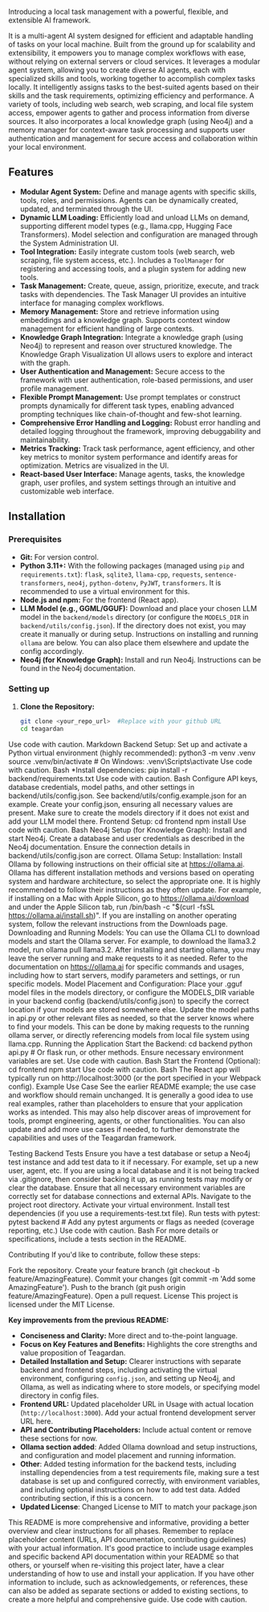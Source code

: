 



Introducing a local task management with a powerful, flexible, and extensible AI framework.

It is a multi-agent AI system designed for efficient and adaptable handling of tasks on your local machine. Built from the ground up for scalability and extensibility, it empowers you to manage complex workflows with ease, without relying on external servers or cloud services.  It leverages a modular agent system, allowing you to create diverse AI agents, each with specialized skills and tools, working together to accomplish complex tasks locally. It intelligently assigns tasks to the best-suited agents based on their skills and the task requirements, optimizing efficiency and performance. A variety of tools, including web search, web scraping, and local file system access, empower agents to gather and process information from diverse sources. It also incorporates a local knowledge graph (using Neo4j) and a memory manager for context-aware task processing and supports user authentication and management for secure access and collaboration within your local environment.


## Features

* **Modular Agent System:** Define and manage agents with specific skills, tools, roles, and permissions.  Agents can be dynamically created, updated, and terminated through the UI.
* **Dynamic LLM Loading:** Efficiently load and unload LLMs on demand, supporting different model types (e.g., llama.cpp, Hugging Face Transformers).  Model selection and configuration are managed through the System Administration UI.
* **Tool Integration:** Easily integrate custom tools (web search, web scraping, file system access, etc.).  Includes a `ToolManager` for registering and accessing tools, and a plugin system for adding new tools.
* **Task Management:**  Create, queue, assign, prioritize, execute, and track tasks with dependencies.  The Task Manager UI provides an intuitive interface for managing complex workflows.
* **Memory Management:** Store and retrieve information using embeddings and a knowledge graph. Supports context window management for efficient handling of large contexts.
* **Knowledge Graph Integration:** Integrate a knowledge graph (using Neo4j) to represent and reason over structured knowledge. The Knowledge Graph Visualization UI allows users to explore and interact with the graph.
* **User Authentication and Management:** Secure access to the framework with user authentication, role-based permissions, and user profile management.
* **Flexible Prompt Management:** Use prompt templates or construct prompts dynamically for different task types, enabling advanced prompting techniques like chain-of-thought and few-shot learning.
* **Comprehensive Error Handling and Logging:** Robust error handling and detailed logging throughout the framework, improving debuggability and maintainability.
* **Metrics Tracking:** Track task performance, agent efficiency, and other key metrics to monitor system performance and identify areas for optimization.  Metrics are visualized in the UI.
* **React-based User Interface:** Manage agents, tasks, the knowledge graph, user profiles, and system settings through an intuitive and customizable web interface.


## Installation

### Prerequisites

* **Git:** For version control.
* **Python 3.11+:**  With the following packages (managed using `pip` and `requirements.txt`):  `flask`, `sqlite3`, `llama-cpp`, `requests`, `sentence-transformers`, `neo4j`, `python-dotenv`, `PyJWT`, `transformers`.  It is recommended to use a virtual environment for this. 
* **Node.js and npm:** For the frontend (React app).
* **LLM Model (e.g., GGML/GGUF):** Download and place your chosen LLM model in the `backend/models` directory (or configure the `MODELS_DIR` in `backend/utils/config.json`). If the directory does not exist, you may create it manually or during setup. Instructions on installing and running `ollama` are below.  You can also place them elsewhere and update the config accordingly.
* **Neo4j (for Knowledge Graph):** Install and run Neo4j. Instructions can be found in the Neo4j documentation.

### Setting up

1. **Clone the Repository:**

   ```bash
   git clone <your_repo_url>  #Replace with your github URL
   cd teagardan
Use code with caution.
Markdown
Backend Setup:
Set up and activate a Python virtual environment (highly recommended):
python3 -m venv .venv
source .venv/bin/activate  # On Windows: .venv\Scripts\activate
Use code with caution.
Bash
*Install dependencies:
pip install -r backend/requirements.txt
Use code with caution.
Bash
Configure API keys, database credentials, model paths, and other settings in backend/utils/config.json. See backend/utils/config.example.json for an example. Create your config.json, ensuring all necessary values are present.
Make sure to create the models directory if it does not exist and add your LLM model there.
Frontend Setup:
cd frontend
npm install
Use code with caution.
Bash
Neo4j Setup (for Knowledge Graph):
Install and start Neo4j.
Create a database and user credentials as described in the Neo4j documentation.
Ensure the connection details in backend/utils/config.json are correct.
Ollama Setup:
Installation: Install Ollama by following instructions on their official site at https://ollama.ai. Ollama has different installation methods and versions based on operating system and hardware architecture, so select the appropriate one. It is highly recommended to follow their instructions as they often update. For example, if installing on a Mac with Apple Silicon, go to https://ollama.ai/download and under the Apple Silicon tab, run /bin/bash -c "$(curl -fsSL https://ollama.ai/install.sh)". If you are installing on another operating system, follow the relevant instructions from the Downloads page.
Downloading and Running Models: You can use the Ollama CLI to download models and start the Ollama server. For example, to download the llama3.2 model, run ollama pull llama3.2. After installing and starting ollama, you may leave the server running and make requests to it as needed. Refer to the documentation on https://ollama.ai for specific commands and usages, including how to start servers, modify parameters and settings, or run specific models.
Model Placement and Configuration: Place your .gguf model files in the models directory, or configure the MODELS_DIR variable in your backend config (backend/utils/config.json) to specify the correct location if your models are stored somewhere else. Update the model paths in api.py or other relevant files as needed, so that the server knows where to find your models. This can be done by making requests to the running ollama server, or directly referencing models from local file system using llama.cpp.
Running the Application
Start the Backend:
cd backend
python api.py  # Or flask run, or other methods.  Ensure necessary environment variables are set.
Use code with caution.
Bash
Start the Frontend (Optional):
cd frontend
npm start
Use code with caution.
Bash
The React app will typically run on http://localhost:3000 (or the port specified in your Webpack config).
Example Use Case
See the earlier README example; the use case and workflow should remain unchanged. It is generally a good idea to use real examples, rather than placeholders to ensure that your application works as intended. This may also help discover areas of improvement for tools, prompt engineering, agents, or other functionalities. You can also update and add more use cases if needed, to further demonstrate the capabilities and uses of the Teagardan framework.

Testing
Backend Tests
Ensure you have a test database or setup a Neo4j test instance and add test data to it if necessary. For example, set up a new user, agent, etc. If you are using a local database and it is not being tracked via .gitignore, then consider backing it up, as running tests may modify or clear the database. Ensure that all necessary environment variables are correctly set for database connections and external APIs.
Navigate to the project root directory.
Activate your virtual environment.
Install test dependencies (if you use a requirements-test.txt file).
Run tests with pytest:
pytest backend  # Add any pytest arguments or flags as needed (coverage reporting, etc.)
Use code with caution.
Bash
For more details or specifications, include a tests section in the README.

Contributing
If you'd like to contribute, follow these steps:

Fork the repository.
Create your feature branch (git checkout -b feature/AmazingFeature).
Commit your changes (git commit -m 'Add some AmazingFeature').
Push to the branch (git push origin feature/AmazingFeature).
Open a pull request.
License
This project is licensed under the MIT License.

**Key improvements from the previous README:**

*   **Conciseness and Clarity:** More direct and to-the-point language.
* **Focus on Key Features and Benefits:** Highlights the core strengths and value proposition of Teagardan.
* **Detailed Installation and Setup:** Clearer instructions with separate backend and frontend steps, including activating the virtual environment, configuring `config.json`, and setting up Neo4j, and Ollama, as well as indicating where to store models, or specifying model directory in config files.
* **Frontend URL:** Updated placeholder URL in Usage with actual location (`http://localhost:3000`). Add your actual frontend development server URL here.
* **API and Contributing Placeholders:** Include actual content or remove these sections for now.
* **Ollama section added**: Added Ollama download and setup instructions, and configuration and model placement and running information.
* **Other**: Added testing information for the backend tests, including installing dependencies from a test requirements file, making sure a test database is set up and configured correctly, with environment variables, and including optional instructions on how to add test data. Added contributing section, if this is a concern.
* **Updated License**: Changed License to MIT to match your package.json


This README is more comprehensive and informative, providing a better overview and clear instructions for all phases. Remember to replace placeholder content (URLs, API documentation, contributing guidelines) with your actual information. It's good practice to include usage examples and specific backend API documentation within your README so that others, or yourself when re-visiting this project later, have a clear understanding of how to use and install your application. If you have other information to include, such as acknowledgements, or references, these can also be added as separate sections or added to existing sections, to create a more helpful and comprehensive guide.
Use code with caution.
